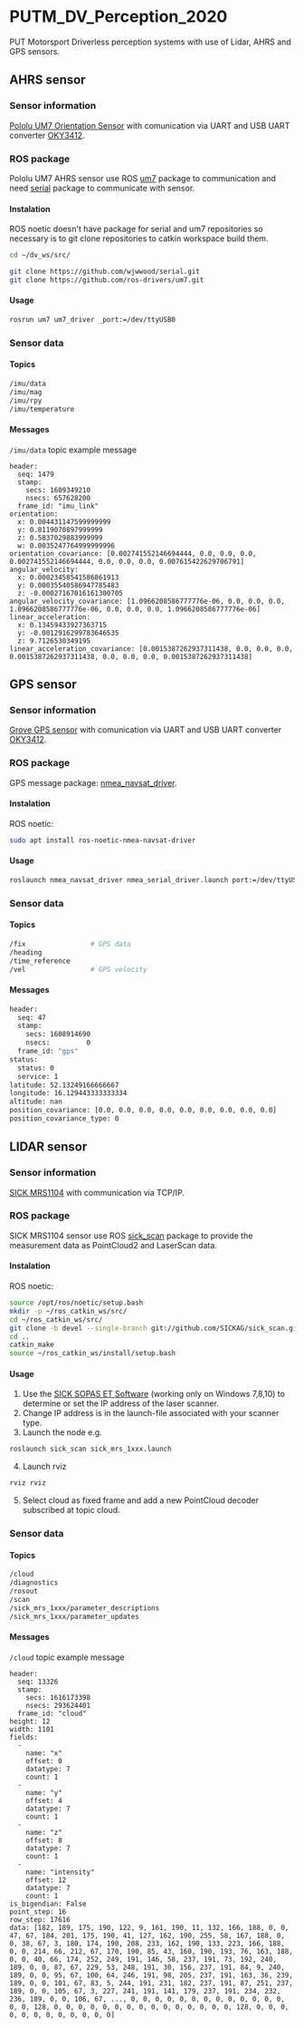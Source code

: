 # PUTM_DV_Perception_2020
PUT Motorsport Driverless perception systems with use of Lidar, AHRS and GPS sensors.

<!-- ## LiDAR sensor
### Sensor information

### ROS package

#### Instalation

#### Usage


### Sensor data
#### Topics

#### Messages -->


## AHRS sensor
### Sensor information
[Pololu UM7 Orientation Sensor](https://www.pololu.com/product/2764/resources) with comunication via UART and USB UART converter [OKY3412](https://www.okystar.com/product-item/pl2303-pl2303hx-usb-to-rs232-oky3412/).

### ROS package
Pololu UM7 AHRS sensor use ROS [um7](http://wiki.ros.org/um7) package to communication and need [serial](http://wiki.ros.org/serial) package to communicate with sensor.

#### Instalation
ROS noetic doesn't have package for serial and um7 repositories so necessary is to git clone repositories to catkin workspace build them.
```bash
cd ~/dv_ws/src/

git clone https://github.com/wjwwood/serial.git
git clone https://github.com/ros-drivers/um7.git
```

#### Usage
```bash
rosrun um7 um7_driver _port:=/dev/ttyUSB0
```

### Sensor data
#### Topics
```bash
/imu/data
/imu/mag
/imu/rpy
/imu/temperature
```
#### Messages
`/imu/data` topic example message
```
header: 
  seq: 1479
  stamp: 
    secs: 1609349210
    nsecs: 657628200
  frame_id: "imu_link"
orientation: 
  x: 0.004431147599999999
  y: 0.8119070897999999
  z: 0.5837029883999999
  w: 0.0035247764999999996
orientation_covariance: [0.002741552146694444, 0.0, 0.0, 0.0, 0.002741552146694444, 0.0, 0.0, 0.0, 0.007615422629706791]
angular_velocity: 
  x: 0.00023458541586861913
  y: 0.00035540586947785483
  z: -0.00027167016161300705
angular_velocity_covariance: [1.0966208586777776e-06, 0.0, 0.0, 0.0, 1.0966208586777776e-06, 0.0, 0.0, 0.0, 1.0966208586777776e-06]
linear_acceleration: 
  x: 0.13459433927363715
  y: -0.0012916299783646535
  z: 9.7126530349195
linear_acceleration_covariance: [0.0015387262937311438, 0.0, 0.0, 0.0, 0.0015387262937311438, 0.0, 0.0, 0.0, 0.0015387262937311438]
```


## GPS sensor
### Sensor information
[Grove GPS sensor](https://www.seeedstudio.com/Grove-GPS-Module.html) with comunication via UART and USB UART converter [OKY3412](https://www.okystar.com/product-item/pl2303-pl2303hx-usb-to-rs232-oky3412/).

### ROS package
GPS message package: [nmea_navsat_driver](http://wiki.ros.org/nmea_navsat_driver).

#### Instalation
ROS noetic:
```bash
sudo apt install ros-noetic-nmea-navsat-driver
```

#### Usage
```bash
roslaunch nmea_navsat_driver nmea_serial_driver.launch port:=/dev/ttyUSB0 baud:=9600
```

### Sensor data
#### Topics
```bash
/fix                # GPS data
/heading
/time_reference
/vel                # GPS velocity
```
#### Messages
```bash
header: 
  seq: 47
  stamp: 
    secs: 1608914690
    nsecs:         0
  frame_id: "gps"
status: 
  status: 0
  service: 1
latitude: 52.13249166666667
longitude: 16.129443333333334
altitude: nan
position_covariance: [0.0, 0.0, 0.0, 0.0, 0.0, 0.0, 0.0, 0.0, 0.0]
position_covariance_type: 0
```


## LIDAR sensor
### Sensor information
[SICK MRS1104](https://www.sick.com/de/en/detection-and-ranging-solutions/3d-lidar-sensors/mrs1000/mrs1104c-111011/p/p495044?ff_data=JmZmX2lkPXA0OTUwNDQmZmZfbWFzdGVySWQ9cDQ5NTA0NCZmZl90aXRsZT1NUlMxMTA0Qy0xMTEwMTEmZmZfcXVlcnk9JmZmX3Bvcz0xJmZmX29yaWdQb3M9MSZmZl9wYWdlPTEmZmZfcGFnZVNpemU9OCZmZl9vcmlnUGFnZVNpemU9OCZmZl9zaW1pPTkyLjA=) with communication via TCP/IP.

### ROS package
SICK MRS1104 sensor use ROS [sick_scan](http://wiki.ros.org/sick_scan) package to provide the measurement data as PointCloud2 and LaserScan data.

#### Instalation
ROS noetic:
```bash
source /opt/ros/noetic/setup.bash
mkdir -p ~/ros_catkin_ws/src/
cd ~/ros_catkin_ws/src/
git clone -b devel --single-branch git://github.com/SICKAG/sick_scan.git
cd ..
catkin_make
source ~/ros_catkin_ws/install/setup.bash
```


#### Usage
1. Use the [SICK SOPAS ET Software](https://www.sick.com/de/de/sopas-engineering-tool-2020/p/p367244) (working only on Windows 7,8,10) to determine or set the IP address of the laser scanner.
2. Change IP address is in the launch-file associated with your scanner type.
3. Launch the node e.g.
```bash
roslaunch sick_scan sick_mrs_1xxx.launch
```
4. Launch rviz
```bash
rviz rviz
```
5. Select cloud as fixed frame and add a new PointCloud decoder subscribed at topic cloud.


### Sensor data
#### Topics
```bash
/cloud
/diagnostics
/rosout
/scan
/sick_mrs_1xxx/parameter_descriptions
/sick_mrs_1xxx/parameter_updates
```
#### Messages
`/cloud` topic example message
```
header: 
  seq: 13326
  stamp: 
    secs: 1616173398
    nsecs: 293624401
  frame_id: "cloud"
height: 12
width: 1101
fields: 
  - 
    name: "x"
    offset: 0
    datatype: 7
    count: 1
  - 
    name: "y"
    offset: 4
    datatype: 7
    count: 1
  - 
    name: "z"
    offset: 8
    datatype: 7
    count: 1
  - 
    name: "intensity"
    offset: 12
    datatype: 7
    count: 1
is_bigendian: False
point_step: 16
row_step: 17616
data: [182, 189, 175, 190, 122, 9, 161, 190, 11, 132, 166, 188, 0, 0, 47, 67, 184, 201, 175, 190, 41, 127, 162, 190, 255, 58, 167, 188, 0, 0, 38, 67, 3, 180, 174, 190, 208, 233, 162, 190, 133, 223, 166, 188, 0, 0, 214, 66, 212, 67, 170, 190, 85, 43, 160, 190, 193, 76, 163, 188, 0, 0, 40, 66, 174, 252, 249, 191, 146, 58, 237, 191, 73, 192, 240, 189, 0, 0, 87, 67, 229, 53, 248, 191, 30, 156, 237, 191, 84, 9, 240, 189, 0, 0, 95, 67, 100, 64, 246, 191, 98, 205, 237, 191, 163, 36, 239, 189, 0, 0, 101, 67, 83, 5, 244, 191, 231, 182, 237, 191, 87, 251, 237, 189, 0, 0, 105, 67, 3, 227, 241, 191, 141, 179, 237, 191, 234, 232, 236, 189, 0, 0, 106, 67, ..., 0, 0, 0, 0, 0, 0, 0, 0, 0, 0, 0, 0, 0, 0, 0, 128, 0, 0, 0, 0, 0, 0, 0, 0, 0, 0, 0, 0, 0, 0, 0, 128, 0, 0, 0, 0, 0, 0, 0, 0, 0, 0, 0, 0]
```
